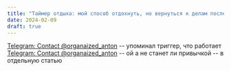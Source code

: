 ```yaml
---
title: "Таймер отдыха: мой способ отдохнуть, но вернуться к делам после работы"
date: 2024-02-09
draft: true
---
```


[Telegram: Contact @organaized\_anton](https://t.me/organaized_anton/171) -- упоминал
триггер, что работает
[Telegram: Contact @organaized\_anton](https://t.me/organaized_anton/109) -- ой а не станет ли привычкой -- в отдельную статью